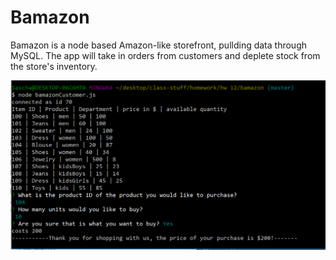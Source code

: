 # Bamazon

Bamazon is a node based Amazon-like storefront, pullding data through MySQL. The app will take in orders from customers and deplete stock from the store's inventory. 

![Code output example](snipped.PNG)
